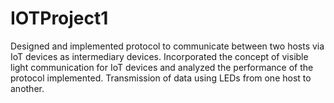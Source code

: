 # IOTProject1
Designed and implemented protocol to communicate between two hosts via IoT devices as intermediary devices. Incorporated the concept of visible light communication for IoT devices and analyzed the performance of the protocol implemented. Transmission of data using LEDs from one host to another.

